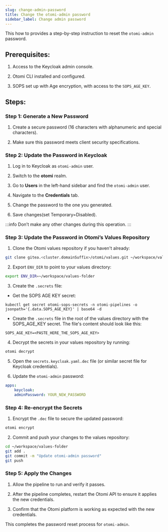 ```yaml
---
slug: change-admin-password
title: Change the otomi-admin password
sidebar_label: Change admin password
---
```


This how to provides a step-by-step instruction to reset the `otomi-admin` password.

## Prerequisites:

1. Access to the Keycloak admin console.

2. Otomi CLI installed and configured.

3. SOPS set up with Age encryption, with access to the `SOPS_AGE_KEY`.

## Steps:

### Step 1: Generate a New Password

1. Create a secure password (16 characters with alphanumeric and special characters).

2. Make sure this password meets client security specifications.

### Step 2: Update the Password in Keycloak

1. Log in to Keycloak as `otomi-admin` user.

2. Switch to the **otomi** realm.

3. Go to **Users** in the left-hand sidebar and find the `otomi-admin` user.

4. Navigate to the **Credentials** tab.

5. Change the password to the one you generated.

6. Save changes(set Temporary=Disabled).

:::info
Don’t make any other changes during this operation.
:::

### Step 3: Update the Password in Otomi’s Values Repository

1. Clone the Otomi values repository if you haven't already:

```bash
git clone gitea.<cluster.domainSuffix>/otomi/values.git ~/workspace/values-folder
```

2. Export `ENV_DIR` to point to your values directory:

```bash
export ENV_DIR=~/workspace/values-folder
```

3. Create the `.secrets` file:

- Get the SOPS AGE KEY secret:

```
kubectl get secret otomi-sops-secrets -n otomi-pipelines -o jsonpath='{.data.SOPS_AGE_KEY}' | base64 -d
```

- Create the `.secrets` file in the root of the values directory with the SOPS_AGE_KEY secret. The file's content should look like this:

`SOPS_AGE_KEY=<PASTE_HERE_THE_SOPS_AGE_KEY>`

4. Decrypt the secrets in your values repository by running:

```bash
otomi decrypt
```

5. Open the `secrets.keycloak.yaml.dec` file (or similar secret file for Keycloak credentials).

6. Update the `otomi-admin` password:

```yaml
apps:
    keycloak:
    adminPassword: YOUR_NEW_PASSWORD
```

### Step 4: Re-encrypt the Secrets

1. Encrypt the `.dec` file to secure the updated password:

```bash
otomi encrypt
```

2. Commit and push your changes to the values repository:

```bash
cd ~/workspace/values-folder
git add .
git commit -m "Update otomi-admin password"
git push
```

### Step 5: Apply the Changes

1. Allow the pipeline to run and verify it passes.

2. After the pipeline completes, restart the Otomi API to ensure it applies the new credentials.

3. Confirm that the Otomi platform is working as expected with the new credentials.


This completes the password reset process for `otomi-admin`.